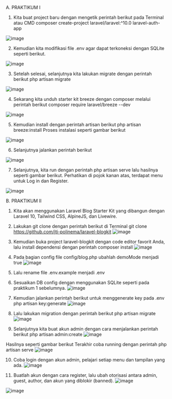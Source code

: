 A.	PRAKTIKUM I
1.	Kita buat project baru dengan mengetik perintah berikut pada Terminal atau CMD composer create-project laravel/laravel:^10.0 laravel-auth-app
   
![image](https://github.com/user-attachments/assets/d26a04cc-cba6-43ca-9190-09e585617938)
 
2.	Kemudian kita modifikasi file .env agar dapat terkoneksi dengan SQLite seperti berikut.
   
![image](https://github.com/user-attachments/assets/20df908d-7498-420e-ba9e-d63967233719)

3.	Setelah selesai, selanjutnya kita lakukan migrate dengan perintah berikut php artisan migrate
   
![image](https://github.com/user-attachments/assets/48064785-be44-48f7-aa30-d507316c0ca4)

4.	Sekarang kita unduh starter kit breeze dengan composer melalui perintah berikut composer require laravel/breeze --dev
   
![image](https://github.com/user-attachments/assets/7d946f7f-764b-4dd1-b571-09df921d3c27)

5.	Kemudian install dengan perintah artisan berikut php artisan breeze:install Proses instalasi seperti gambar berikut
    
![image](https://github.com/user-attachments/assets/7e9075c3-4adb-4f1f-add4-8ff1a17fce65)

6.	Selanjutnya jalankan perintah berikut
   
![image](https://github.com/user-attachments/assets/4364cf2e-6673-4a9d-b3d8-1bf897a85599)

7.	Selanjutnya, kita run dengan perintah php artisan serve lalu hasilnya seperti gambar berikut. Perhatikan di pojok kanan atas, terdapat menu untuk Log in dan Register.
   
![image](https://github.com/user-attachments/assets/5720f311-cca9-475c-a87c-72ac30e6059e)

B.	PRAKTIKUM II
1.	Kita akan menggunakan Laravel Blog Starter Kit yang dibangun dengan Laravel 10, Tailwind CSS, AlpineJS, dan Livewire.
2.	Lakukan git clone dengan perintah berikut di Terminal 
git clone https://github.com/jti-polinema/laravel-blogkit 
![image](https://github.com/user-attachments/assets/cda0ceab-9697-479f-b1cf-5a16223d3a6a)

3.	Kemudian buka project laravel-blogkit dengan code editor favorit Anda, lalu install dependensi dengan perintah composer install
![image](https://github.com/user-attachments/assets/38927690-ef50-4f67-b4e2-736ed2a967fc)

4.	Pada bagian config file config/blog.php ubahlah demoMode menjadi true
![image](https://github.com/user-attachments/assets/6491aaf4-8474-4d31-afa2-17465cd739b2)

5.	Lalu rename file .env.example menjadi .env 
6.	Sesuaikan DB config dengan menggunakan SQLite seperti pada praktikum 1 sebelumnya. 
![image](https://github.com/user-attachments/assets/5d5bca40-1c4b-40af-b118-064bf2bfcfc2)

7.	Kemudian jalankan perintah berikut untuk menggenerate key pada .env 
php artisan key:generate 
![image](https://github.com/user-attachments/assets/a4daaff9-fd34-4875-896b-73421d71fcff)
 
8.	Lalu lakukan migration dengan perintah berikut php artisan migrate 
![image](https://github.com/user-attachments/assets/2dd8684d-5f87-4d14-b474-0beef65c6bdd)
 
9.	Selanjutnya kita buat akun admin dengan cara menjalankan perintah berikut php artisan admin:create 
![image](https://github.com/user-attachments/assets/687e659d-ab11-4b00-8ab0-a443e9e650c4)

Hasilnya seperti gambar berikut Terakhir coba running dengan perintah php artisan serve 
![image](https://github.com/user-attachments/assets/b98ea87d-0947-423d-867b-9b77faf79481)

10.	Coba login dengan akun admin, pelajari setiap menu dan tampilan yang ada.
![image](https://github.com/user-attachments/assets/e398b34e-c30c-43ff-8603-eb9e3f36b6f8)


11.	Buatlah akun dengan cara register, lalu ubah otorisasi antara admin, guest, author, dan akun yang diblokir (banned).
![image](https://github.com/user-attachments/assets/850e5f37-b130-4511-b10f-bde8650a1459)

![image](https://github.com/user-attachments/assets/25ce3e4a-7b8f-4868-ae0a-06abeebe0262)


